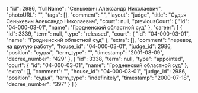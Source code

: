 {
    "id": 2986,
    "fullName": "Сенькевич Александр Николаевич",
    "photoURL": "",
    "tags": [],
    "comment": "",
    "layout": "judge",
    "title": "Судья Сенькевич Александр Николаевич",
    "court": null,
    "previousCourt": {
        "id": "04-000-03-01",
        "name": "Гродненский областной суд"
    },
    "career": [
        {
            "id": 3339,
            "term": null,
            "type": "released",
            "court": {
                "id": "04-000-03-01",
                "name": "Гродненский областной суд"
            },
            "extra": [],
            "comment": "перевод на другую работу",
            "house_id": "04-000-03-01",
            "judge_id": 2986,
            "position": "судья",
            "term_type": "",
            "timestamp": "2001-08-09",
            "decree_number": "429"
        },
        {
            "id": 3338,
            "term": null,
            "type": "appointed",
            "court": {
                "id": "04-000-03-01",
                "name": "Гродненский областной суд"
            },
            "extra": [],
            "comment": "",
            "house_id": "04-000-03-01",
            "judge_id": 2986,
            "position": "судья",
            "term_type": "indefinitely",
            "timestamp": "2000-07-18",
            "decree_number": "397"
        }
    ]
}